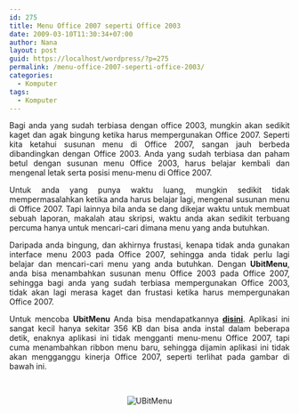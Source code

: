 ```yaml
---
id: 275
title: Menu Office 2007 seperti Office 2003
date: 2009-03-10T11:30:34+07:00
author: Nana
layout: post
guid: https://localhost/wordpress/?p=275
permalink: /menu-office-2007-seperti-office-2003/
categories:
  - Komputer
tags:
  - Komputer
---
```

<div>
  <p style="text-align: justify;">
    Bagi anda yang sudah terbiasa dengan office 2003, mungkin akan sedikit kaget dan agak bingung ketika harus mempergunakan Office 2007. Seperti kita ketahui susunan menu di Office 2007, sangan jauh berbeda dibandingkan dengan Office 2003. Anda yang sudah terbiasa dan paham betul dengan susunan menu Office 2003, harus belajar kembali dan mengenal letak serta posisi menu-menu di Office 2007.
  </p>
  
  <p style="text-align: justify;">
    Untuk anda yang punya waktu luang, mungkin sedikit tidak mempermasalahkan ketika anda harus belajar lagi, mengenal susunan menu di Office 2007. Tapi lainnya bila anda se dang dikejar waktu untuk membuat sebuah laporan, makalah atau skripsi, waktu anda akan sedikit terbuang percuma hanya untuk mencari-cari dimana menu yang anda butuhkan.
  </p>
  
  <p style="text-align: justify;">
    Daripada anda bingung, dan akhirnya frustasi, kenapa tidak anda gunakan interface menu 2003 pada Office 2007, sehingga anda tidak perlu lagi belajar dan mencari-cari menu yang anda butuhkan. Dengan <strong>UbitMenu</strong>, anda bisa menambahkan susunan menu Office 2003 pada Office 2007, sehingga bagi anda yang sudah terbiasa mempergunakan Office 2003, tidak akan lagi merasa kaget dan frustasi ketika harus mempergunakan Office 2007.
  </p>
  
  <p style="text-align: justify;">
    Untuk mencoba <strong>UbitMenu </strong>Anda bisa mendapatkannya <strong><a href="https://www.ubit.ch/software/ubitmenu-languages/" target="_blank" title="UBitMenu" rel="nofollow noopener">disini</a></strong>. Aplikasi ini sangat kecil hanya sekitar 356 KB dan bisa anda instal dalam beberapa detik, enaknya aplikasi ini tidak mengganti menu-menu Office 2007, tapi cuma menambahkan ribbon menu baru, sehingga dijamin aplikasi ini tidak akan mengganggu kinerja Office 2007, seperti terlihat pada gambar di bawah ini.
  </p>
  
  <p>
     
  </p>
  
  <div style="text-align: center">
    <img src="images/stories/ubitmenu.gif" border="0" alt="UBitMenu" title="UBitMenu" />
  </div>
  
  <p>
     
  </p></p>
</div>